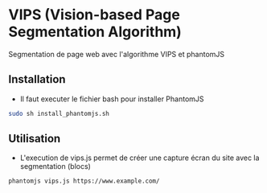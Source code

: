 # VIPS (Vision-based Page Segmentation Algorithm)

Segmentation de page web avec l'algorithme VIPS et phantomJS

## Installation

- Il faut executer le fichier bash pour installer PhantomJS
```bash
sudo sh install_phantomjs.sh
```
## Utilisation
- L'execution de vips.js permet de créer une capture écran du site avec la segmentation (blocs)
```bash
phantomjs vips.js https://www.example.com/
```







